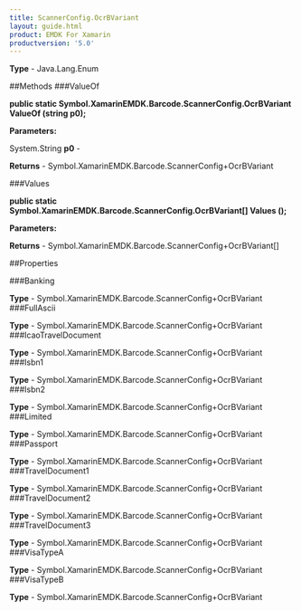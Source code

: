 ```yaml
---
title: ScannerConfig.OcrBVariant
layout: guide.html
product: EMDK For Xamarin 
productversion: '5.0' 
---
```



**Type** - Java.Lang.Enum

##Methods
###ValueOf

**public static Symbol.XamarinEMDK.Barcode.ScannerConfig.OcrBVariant ValueOf (string p0);**



**Parameters:**

System.String **p0**  - 

**Returns** - Symbol.XamarinEMDK.Barcode.ScannerConfig+OcrBVariant

###Values

**public static Symbol.XamarinEMDK.Barcode.ScannerConfig.OcrBVariant[] Values ();**



**Parameters:**

**Returns** - Symbol.XamarinEMDK.Barcode.ScannerConfig+OcrBVariant[]

##Properties

###Banking


**Type** - Symbol.XamarinEMDK.Barcode.ScannerConfig+OcrBVariant
###FullAscii


**Type** - Symbol.XamarinEMDK.Barcode.ScannerConfig+OcrBVariant
###IcaoTravelDocument


**Type** - Symbol.XamarinEMDK.Barcode.ScannerConfig+OcrBVariant
###Isbn1


**Type** - Symbol.XamarinEMDK.Barcode.ScannerConfig+OcrBVariant
###Isbn2


**Type** - Symbol.XamarinEMDK.Barcode.ScannerConfig+OcrBVariant
###Limited


**Type** - Symbol.XamarinEMDK.Barcode.ScannerConfig+OcrBVariant
###Passport


**Type** - Symbol.XamarinEMDK.Barcode.ScannerConfig+OcrBVariant
###TravelDocument1


**Type** - Symbol.XamarinEMDK.Barcode.ScannerConfig+OcrBVariant
###TravelDocument2


**Type** - Symbol.XamarinEMDK.Barcode.ScannerConfig+OcrBVariant
###TravelDocument3


**Type** - Symbol.XamarinEMDK.Barcode.ScannerConfig+OcrBVariant
###VisaTypeA


**Type** - Symbol.XamarinEMDK.Barcode.ScannerConfig+OcrBVariant
###VisaTypeB


**Type** - Symbol.XamarinEMDK.Barcode.ScannerConfig+OcrBVariant
